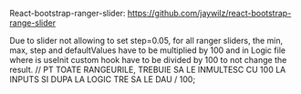 React-bootstrap-ranger-slider: https://github.com/jaywilz/react-bootstrap-range-slider

Due to slider not allowing to set step=0.05, for all ranger sliders, the min, max, step and defaultValues have to be multiplied by 100 and in Logic file where is useInit custom hook have to be divided by 100 to not change the result.
// PT TOATE RANGEURILE, TREBUIE SA LE INMULTESC CU 100 LA INPUTS SI DUPA LA LOGIC TRE SA LE DAU / 100;
